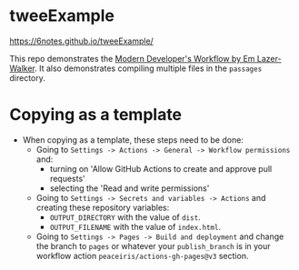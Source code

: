 # tweeExample

https://6notes.github.io/tweeExample/

This repo demonstrates the
[Modern Developer's Workflow by Em Lazer-Walker](https://dev.to/lazerwalker/a-modern-developer-s-workflow-for-twine-4imp).
It also demonstrates compiling multiple files in the `passages` directory.

# Copying as a template

- When copying as a template, these steps need to be done:
  - Going to `Settings -> Actions -> General -> Workflow permissions` and:
    - turning on 'Allow GitHub Actions to create and approve pull requests'
    - selecting the 'Read and write permissions'
  - Going to `Settings -> Secrets and variables -> Actions` and creating these
    repository variables:
    - `OUTPUT_DIRECTORY` with the value of `dist`.
    - `OUTPUT_FILENAME` with the value of `index.html`.
  - Going to `Settings -> Pages -> Build and deployment` and change the branch
    to `pages` or whatever your `publish_branch` is in your workflow action
    `peaceiris/actions-gh-pages@v3` section.

